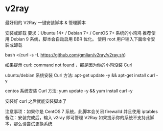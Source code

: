 # v2ray
最好用的 V2Ray 一键安装脚本 &amp; 管理脚本

安装或卸载
要求：Ubuntu 14+ / Debian 7+ / CentOS 7+ 系统的小鸡鸡
推荐使用 Debian 9 系统，脚本会自动启用 BBR 优化。
使用 root 用户输入下面命令安装或卸载

bash <(curl -s -L https://github.com/gmlian/v2ray/v2ray.sh)

如果提示 curl: command not found ，那是因为你的小鸡没装 Curl

ubuntu/debian 系统安装 Curl 方法: apt-get update -y && apt-get install curl -y

centos 系统安装 Curl 方法: yum update -y && yum install curl -y

安装好 curl 之后就能安装脚本了

注意事项：如果你是 CentOS 7 系统，此脚本会关闭 firewalld 并且使用 iptables
备注：安装完成后，输入 v2ray 即可管理 V2Ray
如果提示你的系统不支持此脚本，那么请尝试更换系统
